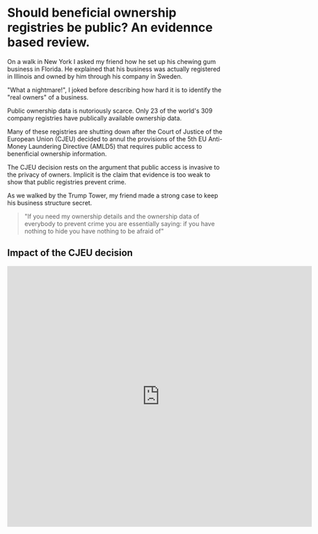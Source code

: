 # Should beneficial ownership registries be public? An evidennce based review. 


On a walk in New York I asked my friend how he set up his chewing gum business in Florida. He explained that his business was actually registered in Illinois and owned by him through his company in Sweden.  

"What a nightmare!", I joked before describing how hard it is to identify the "real owners" of a business.
 
Public ownership data is nutoriously scarce. Only 23 of the world's 309 company registries have publically available ownership data. 

Many of these registries are shutting down after the Court of Justice of the European Union (CJEU) decided to annul the provisions of the 5th EU Anti-Money Laundering Directive (AMLD5) that requires public access to benenficial ownership information.
 
The CJEU decision rests on the argument that public access is invasive to the privacy of owners. Implicit is the claim that evidence is too weak to show that public registries prevent crime. 

As we walked by the Trump Tower, my friend made a strong case to keep his business structure secret. 

> "If you need my ownership details and the ownership data of everybody to prevent crime you are essentially saying: if you have nothing to hide you have nothing to be afraid of" 


## Impact of the CJEU decision


<iframe src="https://e.infogram.com/_/tHd7YTUogfgl5qIYJlZU?parent_url=https%3A%2F%2Fwww.transparency.org%2Fen%2Fblog%2Feu-court-ruling-on-beneficial-ownership-registers-legitimate-access&src=embed#async_embed" width="700" height="600" frameborder="0" style="border:0;" allowfullscreen="" aria-hidden="false" tabindex="0"></iframe>




